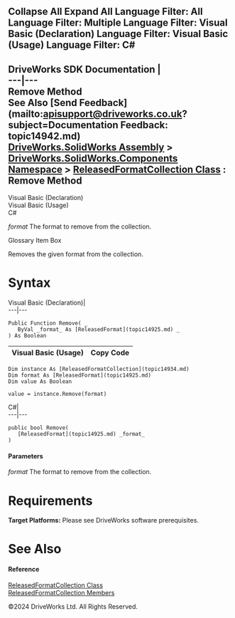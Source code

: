        

 Collapse All Expand All  Language Filter: All  Language Filter: Multiple  Language Filter: Visual Basic (Declaration) Language Filter: Visual Basic (Usage) Language Filter: C#  
---  
DriveWorks SDK Documentation  |   
---|---  
Remove Method   
See Also [Send Feedback](mailto:apisupport@driveworks.co.uk?subject=Documentation Feedback: topic14942.md)  
[DriveWorks.SolidWorks Assembly](topic13342.md) > [DriveWorks.SolidWorks.Components Namespace](topic13925.md) > [ReleasedFormatCollection Class](topic14934.md) : Remove Method  
---  
  
Visual Basic (Declaration)    
Visual Basic (Usage)    
C# 

_format_
    The format to remove from the collection.

Glossary Item Box

Removes the given format from the collection. 

# Syntax

Visual Basic (Declaration)|   
---|---  
      
    
    Public Function Remove( _
       ByVal _format_ As [ReleasedFormat](topic14925.md) _
    ) As Boolean  
  
Visual Basic (Usage)| Copy Code  
---|---  
      
    
    Dim instance As [ReleasedFormatCollection](topic14934.md)
    Dim format As [ReleasedFormat](topic14925.md)
    Dim value As Boolean
     
    value = instance.Remove(format)  
  
C#|   
---|---  
      
    
    public bool Remove( 
       [ReleasedFormat](topic14925.md) _format_
    )  
  
#### Parameters

 _format_
    The format to remove from the collection.

# Requirements

**Target Platforms:** Please see DriveWorks software prerequisites.

# See Also

#### Reference

[ReleasedFormatCollection Class](topic14934.md)   
[ReleasedFormatCollection Members](topic14935.md)

©2024 DriveWorks Ltd. All Rights Reserved.
